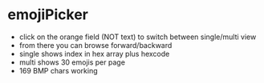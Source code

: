# emojiPicker
* click on the orange field (NOT text) to switch between single/multi view
* from there you can browse forward/backward
* single shows index in hex array plus hexcode
* multi shows 30 emojis per page
* 169 BMP chars working
